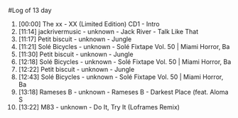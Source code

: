 #Log of 13 day

1. [00:00] The xx - XX (Limited Edition) CD1 - Intro
1. [11:14] jackrivermusic - unknown - Jack River - Talk Like That
1. [11:17] Petit biscuit - unknown - Jungle
1. [11:21] Solé Bicycles - unknown - Solé Fixtape Vol. 50 | Miami Horror, Ba
1. [11:30] Petit biscuit - unknown - Jungle
1. [12:18] Solé Bicycles - unknown - Solé Fixtape Vol. 50 | Miami Horror, Ba
1. [12:22] Petit biscuit - unknown - Jungle
1. [12:43] Solé Bicycles - unknown - Solé Fixtape Vol. 50 | Miami Horror, Ba
1. [13:18] Rameses B - unknown - Rameses B - Darkest Place (feat. Aloma S
1. [13:22] M83 - unknown - Do It, Try It (Loframes Remix)
